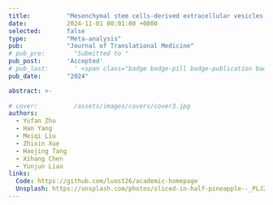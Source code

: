 ```yaml
---
title:          "Mesenchymal stem cells-derived extracellular vesicles for wound healing and skin regeneration: A systematic review and meta-analysis of preclinical studies."
date:           2024-11-01 00:01:00 +0800
selected:       false
type:           "Meta-analysis"
pub:            "Journal of Translational Medicine"
# pub_pre:        "Submitted to "
pub_post:       'Accepted'
# pub_last:       ' <span class="badge badge-pill badge-publication badge-success">Spotlight</span>'
pub_date:       "2024"

abstract: >-
  
# cover:          /assets/images/covers/cover3.jpg
authors:
  - Yufan Zhu
  - Han Yang
  - Meiqi Liu
  - Zhixin Xue
  - Haojing Tang
  - Xihang Chen
  - Yunjun Liao
links:
  Code: https://github.com/luost26/academic-homepage
  Unsplash: https://unsplash.com/photos/sliced-in-half-pineapple--_PLJZmHZzk
---
```


